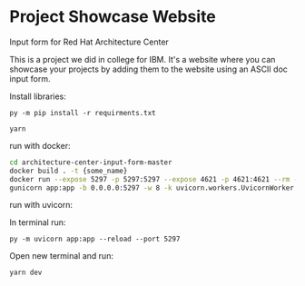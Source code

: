 # Project Showcase Website

Input form for Red Hat Architecture Center

This is a project we did in college for IBM.
It's a website where you can showcase your projects by adding them to the website using an ASCII doc input form.

Install libraries:

```
py -m pip install -r requirments.txt
```

```
yarn
```

run with docker:

```bash
cd architecture-center-input-form-master
docker build . -t {some_name}
docker run --expose 5297 -p 5297:5297 --expose 4621 -p 4621:4621 --rm -it {some_name}:latest
gunicorn app:app -b 0.0.0.0:5297 -w 8 -k uvicorn.workers.UvicornWorker & yarn dev
```

run with uvicorn:

In terminal run:

```
py -m uvicorn app:app --reload --port 5297
```

Open new terminal and run:

```
yarn dev
```
